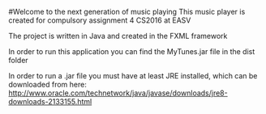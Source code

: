 #Welcome to the next generation of music playing
This music player is created for compulsory assignment 4 CS2016 at EASV

The project is written in Java and created in the FXML framework

In order to run this application you can find the MyTunes.jar file in the dist folder

In order to run a .jar file you must have at least JRE installed, which can be downloaded from here: http://www.oracle.com/technetwork/java/javase/downloads/jre8-downloads-2133155.html
